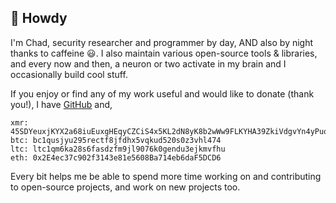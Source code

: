 ## :wave: Howdy

I'm Chad, security researcher and programmer by day, AND also by night thanks to caffeine :smiley:. I also maintain various open-source tools & libraries, and every now and then, a neuron or two activate in my brain and I occasionally build cool stuff.

If you enjoy or find any of my work useful and would like to donate (thank you!), I have [GitHub](https://github.com/sponsors/chadhyatt) and,

```
xmr: 45SDYeuxjKYX2a68iuEuxgHEqyCZCiS4x5KL2dN8yK8b2wWw9FLKYHA39ZkiVdgvYn4yPuo5v3z6ngweEE6d768p9hxNzxf
btc: bc1qusjyu295rectf8jfdhx5vqkud520s0z3vhl474
ltc: ltc1qm6ka28s6fasdzfm9jl9076k0gendu3ejkmvfhu
eth: 0x2E4ec37c902f3143e81e5608Ba714eb6daF5DCD6
```

Every bit helps me be able to spend more time working on and contributing to open-source projects, and work on new projects too.
